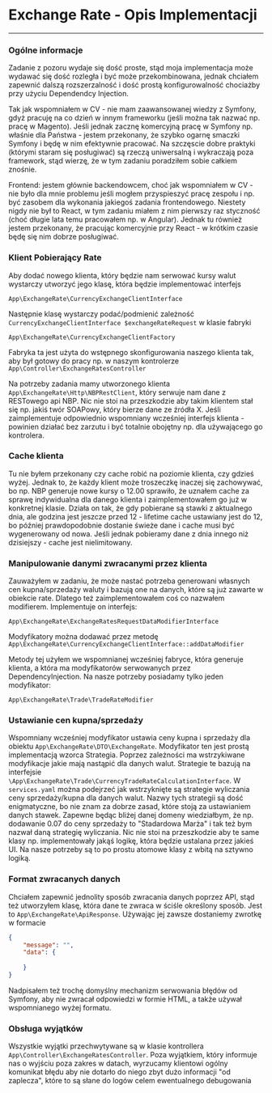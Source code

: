 Exchange Rate - Opis Implementacji
==========
---

### Ogólne informacje
Zadanie z pozoru wydaje się dość proste, stąd moja implementacja może wydawać się dość rozległa
i być może przekombinowana, jednak chciałem zapewnić dalszą rozszerzalność i dość prostą konfigurowalność
chociażby przy użyciu Dependendcy Injection.

Tak jak wspomniałem w CV - nie mam zaawansowanej wiedzy z Symfony, gdyż pracuję na co dzień w innym frameworku
(jeśli można tak nazwać np. pracę w Magento). Jeśli jednak zacznę komercyjną pracę w Symfony np. właśnie
dla Państwa - jestem przekonany, że szybko ogarnę smaczki Symfony i będę w nim efektywnie pracować. Na szczęscie
dobre praktyki (którymi staram się posługiwać) są rzeczą uniwersalną i wykraczają poza framework, stąd wierzę, że w tym zadaniu poradziłem sobie całkiem znośnie. 

Frontend: jestem głównie backendowcem, choć jak wspomniałem w CV - nie było dla mnie problemu jeśli mogłem
przyspieszyć pracę zespołu i np. być zasobem dla wykonania jakiegoś zadania frontendowego. Niestety nigdy nie był
to React, w tym zadaniu miałem z nim pierwszy raz styczność (choć długie lata temu pracowałem np. w Angular).
Jednak tu również jestem przekonany, że pracując komercyjnie przy React - w krótkim czasie będę się nim dobrze posługiwać.

### Klient Pobierający Rate
Aby dodać nowego klienta, który będzie nam serwować kursy walut wystarczy utworzyć jego klasę, która
będzie implementować interfejs
```
App\ExchangeRate\CurrencyExchangeClientInterface
```
Następnie klasę wystarczy podać/podmienić zależność ``CurrencyExchangeClientInterface $exchangeRateRequest``
w klasie fabryki
```
App\ExchangeRate\CurrencyExchangeClientFactory
```
Fabryka ta jest użyta do wstępnego skonfigurowania naszego klienta tak, aby był gotowy do pracy 
np. w naszym kontrolerze ``App\Controller\ExchangeRatesController``

Na potrzeby zadania  mamy utworzonego klienta ``App\ExchangeRate\Http\NBPRestClient``, który serwuje
nam dane z RESTowego api NBP. Nic nie stoi na przeszkodzie aby takim klientem stał się np. jakiś twór
SOAPowy, który bierze dane ze źródła X. Jeśli zaimplementuje odpowiednio wspomniany wcześniej interfejs
klienta - powinien działać bez zarzutu i być totalnie obojętny np. dla używającego go kontrolera.

### Cache klienta
Tu nie byłem przekonany czy cache robić na poziomie klienta, czy gdzieś  wyżej. Jednak to, że każdy klient
może troszeczkę inaczej się zachowywać, bo np. NBP generuje nowe kursy o 12.00 sprawiło, że uznałem cache
za sprawę indywidualna dla danego klienta i zaimplementowałem go już w konkretnej klasie. Działa on tak, że 
gdy pobierane są stawki z aktualnego dnia, ale godzina jest jeszcze przed 12 - lifetime cache ustawiany jest
do 12, bo później prawdopodobnie dostanie świeże dane i cache musi być wygenerowany od nowa. Jeśli jednak
pobieramy dane z dnia innego niż dzisiejszy - cache jest nielimitowany.


### Manipulowanie danymi zwracanymi przez klienta
Zauważyłem w zadaniu, że może nastać potrzeba generowani własnych cen kupna/sprzedaży waluty i bazują one
na danych, które są już zawarte w obiekcie rate. Dlatego też zaimplementowałem coś co nazwałem modifierem.
Implementuje on interfejs:
```
App\ExchangeRate\ExchangeRatesRequestDataModifierInterface
```
Modyfikatory można dodawać przez metodę ``App\ExchangeRate\CurrencyExchangeClientInterface::addDataModifier``

Metody tej użyłem we wspomnianej wcześniej fabryce, która generuje klienta, a która ma modyfikatorów serwowanych
przez DependencyInjection. Na nasze potrzeby posiadamy tylko jeden modyfikator: 
```
App\ExchangeRate\Trade\TradeRateModifier
```

### Ustawianie cen kupna/sprzedaży
Wspomniany wcześniej modyfikator ustawia ceny kupna i sprzedaży dla obiektu ``App\ExchangeRate\DTO\ExchangeRate``. 
Modyfikator ten jest prostą implementacją wzorca Strategia. Poprzez zależności ma wstrzykiwane modyfikacje
jakie mają nastąpić dla danych walut. Strategie te bazują na interfejsie ``\App\ExchangeRate\Trade\CurrencyTradeRateCalculationInterface``.
W ``services.yaml`` można podejrzeć jak wstrzyknięte są strategie wyliczania ceny sprzedaży/kupna dla danych walut.
Nazwy tych strategii są dość enigmatyczne, bo nie znam za dobrze zasad, które stoją za ustawianiem danych stawek.
Zapewne będąc bliżej danej domeny wiedziałbym, że np. dodawanie 0.07 do ceny sprzedaży to "Stadardowa Marża" i tak też
bym nazwał daną strategię wyliczania. Nic nie stoi na przeszkodzie aby te same klasy np. implementowały jakąś logikę, 
która będzie ustalana przez jakieś UI. Na nasze potrzeby są to po prostu atomowe klasy z wbitą na sztywno logiką.

### Format zwracanych danych
Chciałem zapewnić jednolity sposób zwracania danych poprzez API, stąd też utworzyłem klasę, która dane te zwraca
w ściśle określony sposób. Jest to ``App\ExchangeRate\ApiResponse``. Używając jej zawsze dostaniemy zwrotkę w formacie
```json
{
    "message": "",
    "data": {
        
    }
}
```

Nadpisałem też trochę domyślny mechanizm serwowania błędów od Symfony, aby nie zwracał odpowiedzi w formie HTML,
a także używał wspomnianego wyżej formatu.

### Obsługa wyjątków
Wszystkie wyjątki przechwytywane są w klasie kontrollera ``App\Controller\ExchangeRatesController``.
Poza wyjątkiem, który informuje nas o wyjściu poza zakres w datach, wyrzucamy klientowi ogólny komunikat
błędu aby nie dotarło do niego zbyt dużo informacji "od zaplecza", które to są słane do logów celem ewentualnego
debugowania 

